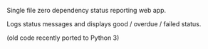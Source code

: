 Single file zero dependency status reporting web app.

Logs status messages and displays good / overdue / failed status.

(old code recently ported to Python 3)
